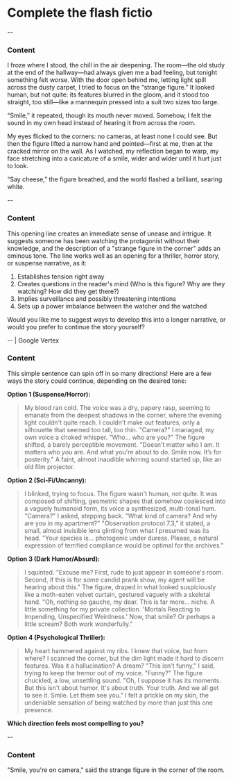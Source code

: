 # Complete the flash fictio

--

### Content

I froze where I stood, the chill in the air deepening. The room—the old study at the end of the hallway—had always given me a bad feeling, but tonight something felt worse.  With the door open behind me, letting light spill across the dusty carpet, I tried to focus on the “strange figure.” It looked human, but not quite: its features blurred in the gloom, and it stood too straight, too still—like a mannequin pressed into a suit two sizes too large.

“Smile,” it repeated, though its mouth never moved. Somehow, I felt the sound in my own head instead of hearing it from across the room.

My eyes flicked to the corners: no cameras, at least none I could see. But then the figure lifted a narrow hand and pointed—first at me, then at the cracked mirror on the wall. As I watched, my reflection began to warp, my face stretching into a caricature of a smile, wider and wider until it hurt just to look.

“Say cheese,” the figure breathed, and the world flashed a brilliant, searing white.

--

### Content

This opening line creates an immediate sense of unease and intrigue. It suggests someone has been watching the protagonist without their knowledge, and the description of a "strange figure in the corner" adds an ominous tone. The line works well as an opening for a thriller, horror story, or suspense narrative, as it:

1. Establishes tension right away
2. Creates questions in the reader's mind (Who is this figure? Why are they watching? How did they get there?)
3. Implies surveillance and possibly threatening intentions
4. Sets up a power imbalance between the watcher and the watched

Would you like me to suggest ways to develop this into a longer narrative, or would you prefer to continue the story yourself?

-- | Google Vertex

### Content

This simple sentence can spin off in so many directions! Here are a few ways the story could continue, depending on the desired tone:

**Option 1 (Suspense/Horror):**
> My blood ran cold. The voice was a dry, papery rasp, seeming to emanate from the deepest shadows in the corner, where the evening light couldn't quite reach. I couldn't make out features, only a silhouette that seemed too tall, too thin. "Camera?" I managed, my own voice a choked whisper. "Who... who are you?"
> The figure shifted, a barely perceptible movement. "Doesn't matter who I am. It matters who *you* are. And what you're about to do. Smile now. It’s for posterity." A faint, almost inaudible whirring sound started up, like an old film projector.

**Option 2 (Sci-Fi/Uncanny):**
> I blinked, trying to focus. The figure wasn't human, not quite. It was composed of shifting, geometric shapes that somehow coalesced into a vaguely humanoid form, its voice a synthesized, multi-tonal hum. "Camera?" I asked, stepping back. "What kind of camera? And why are you in my apartment?"
> "Observation protocol 7.3," it stated, a small, almost invisible lens glinting from what I presumed was its head. "Your species is... photogenic under duress. Please, a natural expression of terrified compliance would be optimal for the archives."

**Option 3 (Dark Humor/Absurd):**
> I squinted. "Excuse me? First, rude to just appear in someone's room. Second, if this is for some candid prank show, my agent will be hearing about this."
> The figure, draped in what looked suspiciously like a moth-eaten velvet curtain, gestured vaguely with a skeletal hand. "Oh, nothing so gauche, my dear. This is far more... niche. A little something for my private collection. 'Mortals Reacting to Impending, Unspecified Weirdness.' Now, that smile? Or perhaps a little scream? Both work wonderfully."

**Option 4 (Psychological Thriller):**
> My heart hammered against my ribs. I knew that voice, but from where? I scanned the corner, but the dim light made it hard to discern features. Was it a hallucination? A dream? "This isn't funny," I said, trying to keep the tremor out of my voice.
> "Funny?" The figure chuckled, a low, unsettling sound. "Oh, I suppose it has its moments. But this isn't about humor. It's about truth. Your truth. And we all get to see it. Smile. Let them see you." I felt a prickle on my skin, the undeniable sensation of being watched by more than just this one presence.

**Which direction feels most compelling to you?**

--

### Content

"Smile, you're on camera," said the strange figure in the corner of the room.
